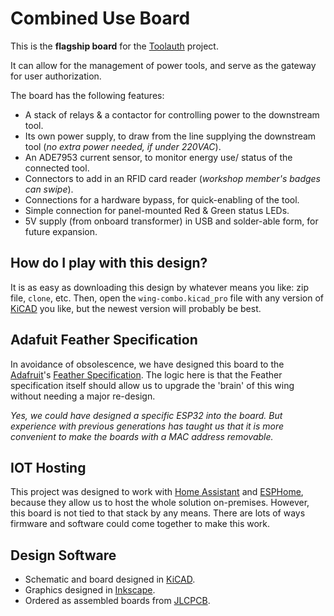 # Combined Use Board
This is the **flagship board** for the [Toolauth](https://github.com/Toolauth) project.  

It can allow for the management of power tools, and serve as the gateway for user authorization.

The board has the following features:
* A stack of relays & a contactor for controlling power to the downstream tool.
* Its own power supply, to draw from the line supplying the downstream tool (_no extra power needed, if under 220VAC_).
* An ADE7953 current sensor, to monitor energy use/ status of the connected tool.
* Connectors to add in an RFID card reader (_workshop member's badges can swipe_).
* Connections for a hardware bypass, for quick-enabling of the tool.
* Simple connection for panel-mounted Red & Green status LEDs.
* 5V supply (from onboard transformer) in USB and solder-able form, for future expansion.

## How do I play with this design?
It is as easy as downloading this design by whatever means you like: zip file, `clone`, etc. Then, open the `wing-combo.kicad_pro` file with any version of [KiCAD](https://www.kicad.org/) you like, but the newest version will probably be best.

## Adafuit Feather Specification
In avoidance of obsolescence, we have designed this board to the [Adafruit](https://www.adafruit.com/)'s [Feather Specification](https://learn.adafruit.com/adafruit-feather/feather-specification). The logic here is that the Feather specification itself should allow us to upgrade the 'brain' of this wing without needing a major re-design. 

_Yes, we could have designed a specific ESP32 into the board. But experience with previous generations has taught us that it is more convenient to make the boards with a MAC address removable._

## IOT Hosting
This project was designed to work with [Home Assistant](https://www.home-assistant.io/) and [ESPHome](https://esphome.io/), because they allow us to host the whole solution on-premises. However, this board is not tied to that stack by any means. There are lots of ways firmware and software could come together to make this work.

## Design Software
* Schematic and board designed in [KiCAD](https://www.kicad.org/).
* Graphics designed in [Inkscape](https://inkscape.org/).
* Ordered as assembled boards from [JLCPCB](https://jlcpcb.com/).